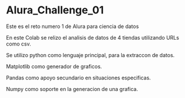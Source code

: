 # Alura_Challenge_01
Este es el reto numero 1 de Alura para ciencia de datos

En este Colab se relizo el analisis de datos de 4 tiendas utilizando URLs como csv.

Se utilizo python como lenguaje principal, para la extraccon de datos.

Matplotlib como generador de graficos.

Pandas como apoyo secundario en situaciones especificas.

Numpy como soporte en la generacion de una grafica.

